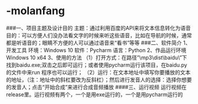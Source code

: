 # -molanfang
###一、项目主题及设计目的
     主题：通过利用百度的API来将文本信息转化为语音
     目的：可以方便人们没办法看文字的时候来听这些语音，比如在导航的时候，通常都是听语音的；眼睛不方便的人可以通过语音来“看书”等等
###二、软件简介
     1、开发工具
        环境：Windows 10
        软件：Pycharm
        语言：Python
     2、作品运行环境
         Windows 10 x64
     3、使用的方法
         （1）打开方式：在路径”\mp3\dist\baidu\”下找到baidu.exe;双击之后即可运行；或者使用pycharm运行该项目，在baidu.py的文件中来run 程序也可以运行；
         （2）运行：在文本地址中填写你要播放的文本的地址，（注：地址中的斜杠要改为反斜杠）；然后进行发音人的选择：选择你想要的发音人；点击“开始合成”来进行合成音频播放
 ####三、运行视频
  运行视频在release里。运行视频有两个，一个是用exe运行的，一个是用pycharm运行的
